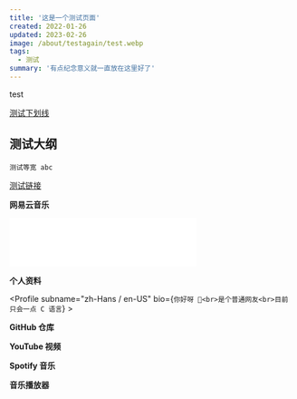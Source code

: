 ```yaml
---
title: '这是一个测试页面'
created: 2022-01-26
updated: 2023-02-26
image: /about/testagain/test.webp
tags:
  - 测试
summary: '有点纪念意义就一直放在这里好了'
---
```


<script lang="ts">
import Profile from '$lib/components/extra/profile.svelte'
import GitHub from '$lib/components/extra/github.svelte'
import YouTube from '$lib/components/extra/youtube.svelte'
import Spotify from '$lib/components/extra/spotify.svelte'
import Music from '$lib/components/extra/music.svelte'
</script>

test

<u>测试下划线</u>

## 测试大纲

`测试等宽 abc`

[测试链接](https://github.com/)

**网易云音乐**

<iframe title="Netease Music" border="0" marginwidth="0" marginheight="0" src="//music.163.com/outchain/player?type=2&amp;id=1300697588&amp;auto=0&amp;height=66" width="330" height="86" frameborder="no"></iframe>

**个人资料**

<Profile subname="zh-Hans / en-US" bio={`你好呀 👋<br>是个普通网友<br>目前只会一点 C 语言`} >
  <div class="flex flex-col md:flex-row gap-4 mt-4"></div>
</Profile>

**GitHub 仓库**

<GitHub user="interstellar750" repo="hexo_s" />

**YouTube 视频**

<YouTube id="WysuxO4yR04" />

**Spotify 音乐**

<Spotify type="album" id="0vXB2JFdOphGK7ybYLXSRI" compact={false} theme={true} width="100%" />

**音乐播放器**

<Music cover="https://i.scdn.co/image/ab67616d00001e02bae58503113500726b3fa0ea" link="https://t5d.trle5.xyz/Music/BlackOut-Daxten.mp3" title="Black Out - Daxten"/>
